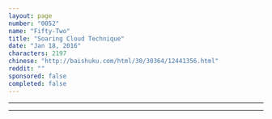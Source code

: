 ```yaml
---
layout: page
number: "0052"
name: "Fifty-Two"
title: "Soaring Cloud Technique"
date: "Jan 18, 2016"
characters: 2197
chinese: "http://baishuku.com/html/30/30364/12441356.html"
reddit: ""
sponsored: false
completed: false
---
```




- - -
- - -
